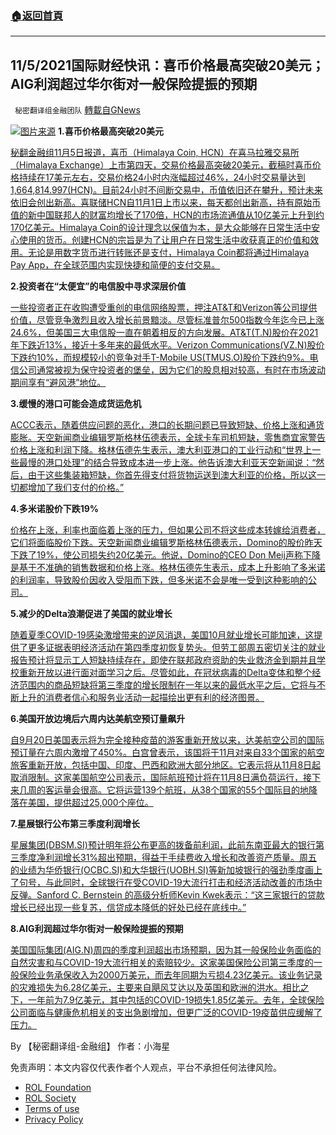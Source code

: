 ###  [:house:返回首頁](https://github.com/ourhimalayas/txt)
---


## 11/5/2021国际财经快讯：喜币价格最高突破20美元；AIG利润超过华尔街对一般保险提振的预期
` 秘密翻译组金融团队` [轉載自GNews](https://gnews.org/zh-hans/1641500/)

![](https://assets.gnews.org/wp-content/uploads/2021/11/图片1-17.png)[图片来源](https://www.reuters.com/)
**1.喜币价格最高突破20美元**

[秘翻金融组11月5日报道，喜币（Himalaya Coin, HCN）在喜马拉雅交易所（Himalaya Exchange）上市第四天，交易价格最高突破20美元，截稿时喜币价格持续在17美元左右，交易价格24小时内涨幅超过46%，24小时交易量达到1,664,814.997(HCN)。目前24小时不间断交易中，币值依旧还在攀升，预计未来依旧会创出新高。喜联储HCN自11月1日上市以来，每天都创出新高，持有原始币值的新中国联邦人的财富均增长了170倍，HCN的市场流通值从10亿美元上升到约170亿美元。Himalaya Coin的设计理念以保值为本，是大众能够在日常生活中安心使用的货币。创建HCN的宗旨是为了让用户在日常生活中收获真正的价值和效用。无论是用数字货币进行转账还是支付，Himalaya Coin都将通过Himalaya Pay App，在全球范围内实现快捷和简便的支付交易。](https://himalaya.exchange/trading)

**2.投资者在“太便宜”的电信股中寻求深层价值**

[一些投资者正在收购遭受重创的电信网络股票，押注AT&T和Verizon等公司提供价值，尽管竞争激烈且收入增长前景黯淡。尽管标准普尔500指数今年迄今已上涨24.6%，但美国三大电信股一直在朝着相反的方向发展。AT&T(T.N)股价在2021年下跌近13%，接近十多年来的最低水平。Verizon Communications(VZ.N)股价下跌约10%，而规模较小的竞争对手T-Mobile US(TMUS.O)股价下跌约9%。电信公司通常被视为保守投资者的堡垒，因为它们的股息相对较高，有时在市场波动期间享有“避风港”地位。](https://www.reuters.com/business/media-telecom/investor-seek-deep-value-too-cheap-telecom-shares-2021-11-04/)

**3.缓慢的港口可能会造成货运危机**

[ACCC表示，随着供应问题的恶化，港口的长期问题已导致短缺、价格上涨和通货膨胀。天空新闻商业编辑罗斯格林伍德表示，全球卡车司机短缺，零售商宜家警告价格上涨和利润下降。格林伍德先生表示，澳大利亚港口的工业行动和“世界上一些最慢的港口处理”的结合导致成本进一步上涨。他告诉澳大利亚天空新闻说：“然后，由于这些集装箱短缺，你首先得支付将货物运送到澳大利亚的价格，所以这一切都增加了我们支付的价格。”](https://www.skynews.com.au/business/finance/slow-ports-could-create-cargo-crisis/video/ddee0cc6352d0c4ca7f2701bf2098eae)

**4.多米诺股价下跌19%**

[价格在上涨，利率也面临着上涨的压力，但如果公司不将这些成本转嫁给消费者，它们将面临股价下跌。天空新闻商业编辑罗斯格林伍德表示，Domino的股价昨天下跌了19%，使公司损失约20亿美元。他说，Domino的CEO Don Meij声称下降是基于不准确的销售数据和价格上涨。格林伍德先生表示，成本上升影响了多米诺的利润率，导致股价因收入受阻而下跌，但多米诺不会是唯一受到这种影响的公司。](https://www.skynews.com.au/business/markets/dominos-share-price-drops-19-per-cent/video/15e3997d2c797df749a8ec9d48e67a43)

**5.减少的Delta浪潮促进了美国的就业增长**

[随着夏季COVID-19感染激增带来的逆风消退，美国10月就业增长可能加速，这提供了更多证据表明经济活动在第四季度初恢复势头。但劳工部周五密切关注的就业报告预计将显示工人短缺持续存在，即使在联邦政府资助的失业救济金到期并且学校重新开放以进行面对面学习之后。尽管如此，在冠状病毒的Delta变体和整个经济范围内的商品短缺将第三季度的增长限制在一年以来的最低水平之后，它将与不断上升的消费者信心和服务业活动一起描绘出更有利的经济图景。](https://www.oann.com/subsiding-delta-wave-seen-boosting-u-s-job-growth-worker-shortages-still-a-constraint/)

**6.美国开放边境后六周内达美航空预订量飙升**

[自9月20日美国表示将为完全接种疫苗的游客重新开放以来，达美航空公司的国际预订量在六周内激增了450%。白宫曾表示，该国将于11月对来自33个国家的航空旅客重新开放，包括中国、印度、巴西和欧洲大部分地区。它表示将从11月8日起取消限制。这家美国航空公司表示，国际航班预计将在11月8日满负荷运行，接下来几周的客运量会很高。它将运营139个航班，从38个国家的55个国际目的地降落在美国，提供超过25,000个座位。](https://www.oann.com/delta-bookings-soar-in-six-weeks-after-u-s-move-to-open-borders/)

**7.星展银行公布第三季度利润增长**

[星展集团(DBSM.SI)预计明年将公布更高的拨备前利润，此前东南亚最大的银行第三季度净利润增长31%超出预期，得益于手续费收入增长和改善资产质量。周五的业绩为华侨银行(OCBC.SI)和大华银行(UOBH.SI)等新加坡银行的强劲季度画上了句号，与此同时，全球银行在受COVID-19大流行打击和经济活动改善的市场中反弹。Sanford C. Bernstein 的高级分析师Kevin Kwek表示：“这三家银行的贷款增长已经出现一些复苏，信贷成本降低的好处已经在底线中。”](https://www.reuters.com/business/singapore-lender-dbs-posts-31-rise-q3-profit-beats-estimates-2021-11-04/)

**8.AIG利润超过华尔街对一般保险提振的预期**

[美国国际集团(AIG.N)周四的季度利润超出市场预期，因为其一般保险业务面临的自然灾害和与COVID-19大流行相关的索赔较少。这家美国保险公司第三季度的一般保险业务承保收入为2000万美元，而去年同期为亏损4.23亿美元。该业务记录的灾难损失为6.28亿美元，主要来自飓风艾达以及英国和欧洲的洪水。相比之下，一年前为7.9亿美元，其中包括的COVID-19损失1.85亿美元。去年，全球保险公司面临与健康危机相关的支出急剧增加，但更广泛的COVID-19疫苗供应缓解了压力。](https://www.reuters.com/business/finance/aig-profit-beats-wall-st-estimates-general-insurance-boost-2021-11-04/)

By 【秘密翻译组-金融组】
作者：小海星

 

免责声明：本文内容仅代表作者个人观点，平台不承担任何法律风险。

- [ROL Foundation](https://rolfoundation.org/)
- [ROL Society](https://rolsociety.org/)
- [Terms of use](https://gnews.org/terms-of-use-3/)
- [Privacy Policy](https://gnews.org/privacy-policy/)
